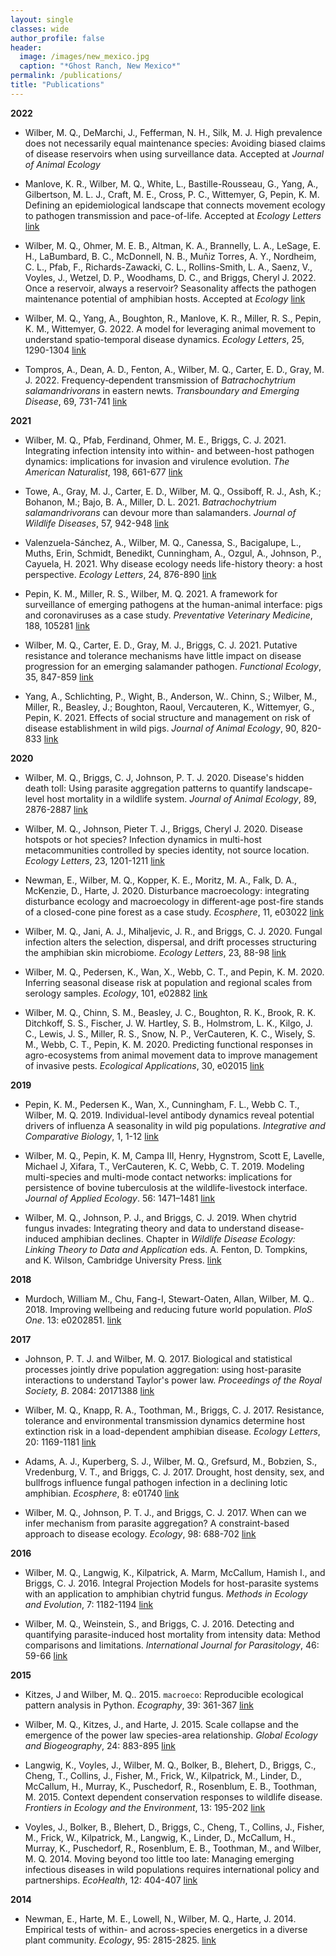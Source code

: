 ```yaml
---
layout: single
classes: wide
author_profile: false
header:
  image: /images/new_mexico.jpg
  caption: "*Ghost Ranch, New Mexico*"
permalink: /publications/
title: "Publications"
---
```


**2022**

- Wilber, M. Q., DeMarchi, J., Fefferman, N. H., Silk, M. J. High prevalence does not necessarily equal maintenance species: Avoiding biased claims of disease reservoirs when using surveillance data. Accepted at *Journal of Animal Ecology*

- Manlove, K. R., Wilber, M. Q., White, L., Bastille-Rousseau, G., Yang, A., Gilbertson, M. L. J., Craft, M. E., Cross, P. C., Wittemyer, G, Pepin, K. M. Defining an epidemiological landscape that connects movement ecology to pathogen transmission and pace-of-life. Accepted at *Ecology Letters* [link](https://onlinelibrary.wiley.com/doi/full/10.1111/ele.14032)

- Wilber, M. Q., Ohmer, M. E. B., Altman, K. A.,  Brannelly, L. A.,  LeSage, E. H., LaBumbard, B. C.,  McDonnell, N. B.,  Muñiz Torres, A. Y.,  Nordheim, C. L., Pfab, F., Richards-Zawacki, C. L., Rollins-Smith, L. A.,  Saenz, V.,  Voyles, J., Wetzel, D. P., Woodhams, D. C., and Briggs, Cheryl J. 2022.  Once a reservoir, always a reservoir? Seasonality affects the pathogen maintenance potential of amphibian hosts. Accepted at *Ecology* [link](https://esajournals.onlinelibrary.wiley.com/doi/abs/10.1002/ecy.3759)

- Wilber, M. Q., Yang, A., Boughton, R., Manlove, K. R., Miller, R. S., Pepin, K. M., Wittemyer, G. 2022. A model for leveraging animal movement to understand spatio-temporal disease dynamics. *Ecology Letters*, 25, 1290-1304 [link](https://onlinelibrary.wiley.com/doi/abs/10.1111/ele.13986)

- Tompros, A., Dean, A. D., Fenton, A., Wilber, M. Q., Carter, E. D., Gray, M. J. 2022. Frequency‐dependent transmission of *Batrachochytrium salamandrivorans* in eastern newts. *Transboundary and Emerging Disease*, 69, 731-741 [link](https://onlinelibrary.wiley.com/doi/full/10.1111/tbed.14043)

**2021**

- Wilber, M. Q., Pfab, Ferdinand, Ohmer, M. E., Briggs, C. J. 2021. Integrating infection intensity into within- and between-host pathogen dynamics: implications for invasion and virulence evolution. *The American Naturalist*, 198, 661-677 [link](https://www.journals.uchicago.edu/doi/abs/10.1086/716914?journalCode=an)

- Towe, A., Gray, M. J., Carter, E. D., Wilber, M. Q., Ossiboff, R. J., Ash, K.; Bohanon, M.; Bajo, B. A., Miller, D. L. 2021. *Batrachochytrium salamandrivorans* can devour more than salamanders. *Journal of Wildlife Diseases*, 57, 942-948 [link](https://bioone.org/journals/journal-of-wildlife-diseases/volume-57/issue-4/JWD-D-20-00214/Batrachochytrium-salamandrivorans-can-Devour-more-than-Salamanders/10.7589/JWD-D-20-00214.short)

- Valenzuela-Sánchez, A., Wilber, M. Q., Canessa, S., Bacigalupe, L., Muths, Erin, Schmidt, Benedikt, Cunningham, A., Ozgul, A., Johnson, P., Cayuela, H. 2021. Why disease ecology needs life-history theory: a host perspective. *Ecology Letters*, 24, 876-890 [link](https://onlinelibrary.wiley.com/doi/full/10.1111/ele.13681)

- Pepin, K. M., Miller, R. S., Wilber, M. Q. 2021. A framework for surveillance of emerging pathogens at the human-animal interface: pigs and coronaviruses as a case study. *Preventative Veterinary Medicine*, 188, 105281 [link](https://www.sciencedirect.com/science/article/pii/S0167587721000258)

- Wilber, M. Q., Carter, E. D., Gray, M. J., Briggs, C. J. 2021. Putative resistance and tolerance mechanisms have little impact on disease progression for an emerging salamander pathogen. *Functional Ecology*, 35, 847-859 [link](https://besjournals.onlinelibrary.wiley.com/doi/10.1111/1365-2435.13754)

- Yang, A., Schlichting, P., Wight, B., Anderson, W.. Chinn, S.; Wilber, M., Miller, R., Beasley, J.; Boughton, Raoul, Vercauteren, K., Wittemyer, G., Pepin, K. 2021.  Effects of social structure and management on risk of disease establishment in wild pigs. *Journal of Animal Ecology*, 90, 820-833 [link](https://besjournals.onlinelibrary.wiley.com/doi/abs/10.1111/1365-2656.13412)

**2020**

- Wilber, M. Q., Briggs, C. J, Johnson, P. T. J. 2020. Disease's hidden death toll: Using parasite aggregation patterns to quantify landscape-level host mortality in a wildlife system. *Journal of Animal Ecology*, 89, 2876-2887 [link](https://besjournals.onlinelibrary.wiley.com/doi/10.1111/1365-2656.13343)

- Wilber, M. Q., Johnson, Pieter T. J., Briggs, Cheryl J. 2020. Disease hotspots or hot species? Infection dynamics in multi-host metacommunities controlled by species identity, not source location. *Ecology Letters*, 23, 1201-1211 [link](https://onlinelibrary.wiley.com/doi/abs/10.1111/ele.13518)

- Newman, E., Wilber, M. Q., Kopper, K. E., Moritz, M. A., Falk, D. A., McKenzie, D., Harte, J. 2020. Disturbance macroecology: integrating disturbance ecology and macroecology in different-age post-fire stands of a closed-cone pine forest as a case study. *Ecosphere*, 11, e03022 [link](https://esajournals.onlinelibrary.wiley.com/doi/10.1002/ecs2.3022)

- Wilber, M. Q., Jani, A. J., Mihaljevic, J. R., and Briggs, C. J. 2020. Fungal infection alters the selection, dispersal, and drift processes structuring the amphibian skin microbiome. *Ecology Letters*, 23, 88-98 [link](https://onlinelibrary.wiley.com/doi/abs/10.1111/ele.13414)

- Wilber, M. Q., Pedersen, K., Wan, X., Webb, C. T., and Pepin, K. M. 2020.  Inferring seasonal disease risk at population and regional scales from serology samples. *Ecology*, 101, e02882 [link](https://esajournals.onlinelibrary.wiley.com/doi/abs/10.1002/ecy.2882)

- Wilber, M. Q., Chinn, S. M., Beasley, J. C., Boughton, R. K., Brook, R. K. Ditchkoff, S. S., Fischer, J. W. Hartley, S. B., Holmstrom, L. K., Kilgo, J. C., Lewis, J. S., Miller, R. S., Snow, N. P., VerCauteren, K. C., Wisely, S. M., Webb, C. T., Pepin, K. M. 2020. Predicting functional responses in agro-ecosystems from animal movement data to improve management of invasive pests. *Ecological Applications*, 30, e02015 [link](https://esajournals.onlinelibrary.wiley.com/doi/abs/10.1002/eap.2015)

**2019**

- Pepin, K. M., Pedersen K., Wan, X., Cunningham, F. L., Webb C. T., Wilber, M. Q. 2019. Individual-level antibody dynamics reveal potential drivers of influenza A seasonality in wild pig populations. *Integrative and Comparative Biology*,  1, 1-12 [link](https://academic.oup.com/icb/article-abstract/59/5/1231/5524667?redirectedFrom=fulltext)

- Wilber, M. Q., Pepin, K. M, Campa III, Henry, Hygnstrom, Scott E, Lavelle, Michael J, Xifara, T., VerCauteren, K. C, Webb, C. T. 2019. Modeling multi-species and multi-mode contact networks: implications for persistence of bovine tuberculosis at the wildlife-livestock interface. *Journal of Applied Ecology*. 56: 1471–1481 [link](https://besjournals.onlinelibrary.wiley.com/doi/10.1111/1365-2664.13370)

- Wilber, M. Q., Johnson, P. J., and Briggs, C. J. 2019. When chytrid fungus invades: Integrating theory and data to understand disease-induced amphibian declines. Chapter in *Wildlife Disease Ecology: Linking Theory to Data and Application* eds. A. Fenton, D. Tompkins, and K. Wilson, Cambridge University Press. [link](https://www.researchgate.net/publication/320068062_When_chytrid_fungus_invades_integrating_theory_and_data_to_understand_disease-induced_amphibian_declines)

**2018**

- Murdoch, William M., Chu, Fang-I, Stewart-Oaten, Allan, Wilber, M. Q.. 2018. Improving wellbeing and reducing future world population. *PloS One*. 13: e0202851. [link](https://journals.plos.org/plosone/article?id=10.1371/journal.pone.0202851)

**2017**

- Johnson, P. T. J. and Wilber, M. Q. 2017. Biological and statistical processes jointly drive population aggregation: using host-parasite interactions to understand Taylor's power law. *Proceedings of the Royal Society, B*. 2084: 20171388 [link](http://rspb.royalsocietypublishing.org/content/284/1863/20171388.long)

- Wilber, M. Q., Knapp, R. A., Toothman, M., Briggs, C. J. 2017. Resistance, tolerance and environmental transmission dynamics determine host extinction risk in a load-dependent amphibian disease. *Ecology Letters*, 20: 1169-1181 [link](http://onlinelibrary.wiley.com/doi/10.1111/ele.12814/full)

- Adams, A. J., Kuperberg, S. J., Wilber, M. Q., Grefsurd, M., Bobzien, S., Vredenburg, V. T., and Briggs, C. J. 2017. Drought, host density, sex, and bullfrogs influence fungal pathogen infection in a declining lotic amphibian. *Ecosphere*, 8: e01740 [link](http://onlinelibrary.wiley.com/doi/10.1002/ecs2.1740/full)

- Wilber, M. Q., Johnson, P. T. J., and Briggs, C. J. 2017. When can we infer mechanism from parasite aggregation? A constraint-based approach to disease ecology. *Ecology*, 98: 688-702 [link](http://onlinelibrary.wiley.com/doi/10.1002/ecy.1675/full)

**2016**

- Wilber, M. Q., Langwig, K., Kilpatrick, A. Marm, McCallum, Hamish I., and Briggs, C. J. 2016.  Integral Projection Models for host-parasite systems with an application to amphibian chytrid fungus. *Methods in Ecology and Evolution*, 7: 1182-1194 [link](http://onlinelibrary.wiley.com/doi/10.1111/2041-210X.12561/full)

- Wilber, M. Q., Weinstein, S., and Briggs, C. J. 2016. Detecting and quantifying parasite-induced host mortality from intensity data: Method comparisons and limitations. *International Journal for Parasitology*, 46: 59-66 [link](http://www.sciencedirect.com/science/article/pii/S0020751915002520)

**2015**

- Kitzes, J and Wilber, M. Q.. 2015. `macroeco`: Reproducible ecological pattern analysis in Python. *Ecography*, 39: 361-367 [link](http://onlinelibrary.wiley.com/doi/10.1111/ecog.01905/abstract)

- Wilber, M. Q., Kitzes, J., and Harte, J. 2015. Scale collapse and the emergence of the power law species-area relationship. *Global Ecology and Biogeography*, 24: 883-895 [link](http://onlinelibrary.wiley.com/doi/10.1111/geb.12309/abstract)

- Langwig, K., Voyles, J., Wilber, M. Q., Bolker, B., Blehert, D., Briggs, C., Cheng, T., Collins, J., Fisher, M., Frick, W., Kilpatrick, M.,  Linder,   D., McCallum, H., Murray, K., Puschedorf, R., Rosenblum, E. B., Toothman, M. 2015. Context dependent conservation responses to wildlife disease.  *Frontiers in
    Ecology and the Environment*, 13: 195-202 [link](http://onlinelibrary.wiley.com/doi/10.1890/140241/abstract)

- Voyles, J., Bolker, B., Blehert, D., Briggs, C., Cheng, T., Collins, J., Fisher, M., Frick, W., Kilpatrick, M., Langwig,  K., Linder, D., McCallum, H., Murray, K., Puschedorf, R., Rosenblum, E. B., Toothman,  M., and Wilber,  M. Q. 2014. Moving beyond too little too late: Managing emerging infectious diseases in wild populations requires international policy and partnerships. *EcoHealth*, 12: 404-407 [link](http://search.proquest.com/openview/e5fb9e4953b55f74f16382b5ecdbb638/1?pq-origsite=gscholar&cbl=54560)

**2014**

- Newman, E., Harte, M. E., Lowell, N., Wilber, M. Q., Harte, J. 2014. Empirical tests of within- and across-species energetics in a diverse plant community. *Ecology*, 95: 2815-2825. [link](http://onlinelibrary.wiley.com/doi/10.1890/13-1955.1/abstract)

